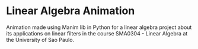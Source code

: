 # Linear Algebra Animation
Animation made using Manim lib in Python for a linear algebra project about its applications on linear filters 
in the course SMA0304 - Linear Algebra at the University of Sao Paulo.
